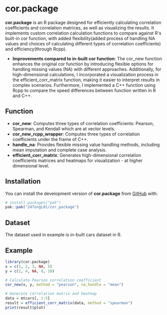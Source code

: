 

# cor.package

<!-- badges: start -->

<!-- badges: end -->

**cor.package** is an R package designed for efficiently calculating correlation coefficients and correlation matrices, as well as visualizing the results. It implements custom correlation calculation functions to compare
against R's built-in cor function, with added flexibility(added process of handling NA values and choices of calculating different types of correlation coefficients) and efficiency(through Rcpp).

- **Improvements compared to in-built cor function**: The cor_new function enhances the original cor function by introducing flexible options for handling missing values (NA) with different approaches. Additionally, for high-dimensional calculations, I incorporated a visualization process in the efficient_corr_matrix function, making it easier to interpret results in complex scenarios. Furthermore, I implemented a C++ function using Rcpp to compare the speed differences between function written in R and C++.

## Function

- **cor_new**: Computes three types of correlation coefficients: Pearson, Spearman, and Kendall which are at vector levels.
- **cor_new_rcpp_wrapper**: Computes three types of correlation coefficients under the frame of C++.
- **handle_na**: Provides flexible missing value handling methods, including mean imputation and complete case analysis.
- **efficient_corr_matrix**: Generates high-dimensional correlation coefficients matrices and heatmaps for visualization - at higher dimensional level.


## Installation

You can install the development version of **cor.package** from [GitHub](https://github.com/24TongL01/cor_package) with:

``` r
# install.packages("pak")
pak::pak("24TongL01/cor_package")
```

## Dataset
The dataset used in example is in-built cars dataset in R.


## Example

``` r
library(cor.package)
x = c(1, 2, 3, NA, 5)
y = c(2, 4, NA, 8, 10)

# Calculate Pearson correlation coefficient
cor_new(x, y, method = "pearson", na_handle = "mean")

# Generate correlation matrix and heatmap
data = mtcars[, 1:5]
result = efficient_corr_matrix(data, method = "spearman")
print(result$plot)

```

